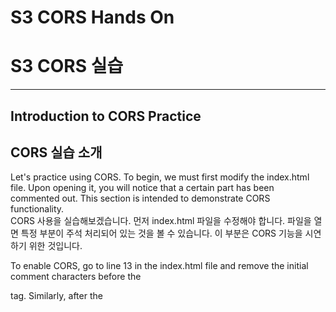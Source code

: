 # S3 CORS Hands On  
# S3 CORS 실습  

---

## Introduction to CORS Practice  
## CORS 실습 소개  

Let's practice using CORS. To begin, we must first modify the index.html file. Upon opening it, you will notice that a certain part has been commented out. This section is intended to demonstrate CORS functionality.  
CORS 사용을 실습해보겠습니다. 먼저 index.html 파일을 수정해야 합니다. 파일을 열면 특정 부분이 주석 처리되어 있는 것을 볼 수 있습니다. 이 부분은 CORS 기능을 시연하기 위한 것입니다.  

To enable CORS, go to line 13 in the index.html file and remove the initial comment characters before the <div> tag. Similarly, after the <script> tag, remove the closing comment markers -- and -->. This will activate the CORS demonstration.  
CORS를 활성화하려면 index.html 파일의 13번째 줄로 이동하여 <div> 태그 앞의 주석 문자를 제거합니다. 마찬가지로 <script> 태그 뒤의 종료 주석 --와 -->도 제거합니다. 이렇게 하면 CORS 시연이 활성화됩니다.  

Once enabled, the first webpage will display "Hello world, I love coffee" along with a coffee image. Additionally, a script will fetch an extra HTML page and display its content below. This extra HTML page contains the message: "This extra page has been successfully loaded."  
활성화되면 첫 번째 웹페이지에 "Hello world, I love coffee"와 커피 이미지가 표시됩니다. 추가로, 스크립트가 다른 HTML 페이지를 가져와 아래에 내용을 표시합니다. 이 추가 페이지에는 "This extra page has been successfully loaded."라는 메시지가 포함되어 있습니다.  

Next, we will upload two files to our S3 bucket: extra-page.html and index.html. After uploading, you can access the bucket's endpoint URL to verify the content. The page should show the coffee message and image, followed by the extra page message, confirming that the fetch request worked within the same origin since both files reside in the same bucket.  
다음으로 두 개의 파일(extra-page.html, index.html)을 S3 버킷에 업로드합니다. 업로드 후 버킷의 엔드포인트 URL에 접속하여 내용을 확인할 수 있습니다. 페이지에는 커피 메시지와 이미지가 표시되고, 이어서 추가 페이지 메시지가 나와야 합니다. 이는 두 파일이 동일 버킷에 있으므로 동일 출처 내에서 fetch 요청이 성공했음을 확인합니다.  

---

## Demonstrating CORS with a Different Origin  
## 다른 출처에서 CORS 시연  

To demonstrate CORS, we need to create another S3 bucket in a different region to simulate a different origin. Let's create a bucket named demo-other-origin-stephane in the Canada region. We will unblock all public access to make this bucket publicly accessible.  
CORS를 시연하기 위해 다른 출처를 시뮬레이션하려면 다른 리전에서 새 S3 버킷을 생성해야 합니다. Canada 리전에 demo-other-origin-stephane라는 버킷을 생성하고, 모든 공개 접근을 허용하여 누구나 접근할 수 있도록 합니다.  

After creating the bucket, enable static website hosting under the Properties tab. Set the index document to index.html even if it does not exist, as this is sufficient for hosting purposes.  
버킷 생성 후 Properties 탭에서 정적 웹사이트 호스팅을 활성화합니다. 인덱스 문서를 index.html로 설정합니다. 파일이 실제로 없어도 호스팅 목적에는 충분합니다.  

Next, configure the bucket policy to make the bucket public. Under the Permissions tab, edit the bucket policy by copying a previously used policy and updating the bucket ARN to match this new bucket. Save the changes to apply the public access policy.  
다음으로 버킷 정책을 구성하여 버킷을 공개합니다. Permissions 탭에서 이전에 사용한 정책을 복사하여 새로운 버킷 ARN에 맞게 수정하고 저장합니다. 이렇게 하면 공개 접근 정책이 적용됩니다.  

Upload the extra-page.html file to this new bucket. Once uploaded, verify that the file is publicly accessible by opening its Object URL. You should see the message "This extra page has been loaded," confirming public access.  
extra-page.html 파일을 새 버킷에 업로드합니다. 업로드 후 Object URL을 열어 공개 접근이 가능한지 확인합니다. "This extra page has been loaded" 메시지가 표시되면 공개 접근이 확인된 것입니다.  

Remove the extra-page.html file from the original bucket since it is now hosted in the new bucket. Modify the index.html file in the original bucket to fetch the extra-page.html from the new bucket's URL instead of the local one. This change will trigger a cross-origin resource sharing request.  
이제 새 버킷에 호스팅되므로 기존 버킷에서 extra-page.html 파일을 삭제합니다. 기존 버킷의 index.html 파일을 수정하여 extra-page.html을 새 버킷 URL에서 가져오도록 변경합니다. 이 변경으로 교차 출처 요청이 발생합니다.  

Upload the updated index.html file back to the original bucket, overwriting the existing file. Then, open the original bucket's website URL to load the updated page.  
수정된 index.html 파일을 기존 버킷에 다시 업로드하여 기존 파일을 덮어씁니다. 그런 다음 기존 버킷의 웹사이트 URL을 열어 업데이트된 페이지를 확인합니다.  

---

## Observing CORS Errors and Fixing Them  
## CORS 오류 관찰 및 수정  

Open the browser's developer tools (also known as Chrome Developer Tools) and refresh the page. Although no visible error appears on the page, the console log shows a warning indicating that the cross-origin request was blocked due to missing CORS headers, specifically the Access-Control-Allow header.  
브라우저 개발자 도구(Chrome Developer Tools)를 열고 페이지를 새로고침합니다. 페이지에는 오류가 표시되지 않지만, 콘솔 로그에 CORS 헤더(특히 Access-Control-Allow 헤더)가 없어서 교차 출처 요청이 차단되었다는 경고가 나타납니다.  

This error occurs because the new bucket is not yet configured to allow cross-origin requests from the original bucket. To fix this, navigate to the new bucket's Permissions tab and edit the CORS configuration, which is defined in JSON format.  
이 오류는 새 버킷이 아직 기존 버킷에서 오는 교차 출처 요청을 허용하도록 구성되지 않았기 때문입니다. 수정하려면 새 버킷의 Permissions 탭으로 이동하여 JSON 형식으로 정의된 CORS 구성을 편집합니다.  

Paste the appropriate CORS JSON configuration into the editor. In the AllowedOrigins field, specify the URL of the original bucket without a trailing slash. Save the changes to apply the CORS policy, allowing the new bucket to accept requests from the original bucket's origin.  
적절한 CORS JSON 구성을 편집기에 붙여넣습니다. AllowedOrigins 필드에 기존 버킷의 URL을 슬래시 없이 입력합니다. 변경 사항을 저장하면 새 버킷이 기존 버킷 출처에서 오는 요청을 허용하도록 CORS 정책이 적용됩니다.  

Refresh the original webpage again. This time, the extra page loads successfully without any errors. Inspecting the network tab in the developer tools reveals response headers such as Access-Control-Allow-Methods: GET and Access-Control-Allow-Origin set to the original bucket's URL, confirming that the CORS policy is correctly applied.  
기존 웹페이지를 다시 새로고침합니다. 이번에는 추가 페이지가 오류 없이 성공적으로 로드됩니다. 개발자 도구의 Network 탭을 확인하면 Access-Control-Allow-Methods: GET, Access-Control-Allow-Origin 등 응답 헤더가 기존 버킷 URL로 설정되어 있어 CORS 정책이 올바르게 적용되었음을 확인할 수 있습니다.  

---

## Conclusion  
## 결론  

While the CORS configuration details may seem advanced, understanding this process is essential for handling cross-origin requests. This demonstration provides practical insight into how CORS works, which can help in answering related questions at a conceptual level during exams or real-world scenarios.  
CORS 구성 세부 사항이 복잡해 보일 수 있지만, 교차 출처 요청을 처리하려면 이 과정을 이해하는 것이 중요합니다. 이 실습은 CORS 작동 방식을 실제로 경험하게 해주며, 시험이나 실무에서 개념적 수준의 질문을 이해하는 데 도움을 줍니다.  

---

## Key Takeaways  
## 핵심 요약  

- Demonstrated how to enable CORS by modifying the index.html file.  
- index.html 파일을 수정하여 CORS를 활성화하는 방법을 시연했습니다.  

- Showcased uploading files to S3 buckets and configuring them as static websites.  
- S3 버킷에 파일을 업로드하고 정적 웹사이트로 구성하는 과정을 보여주었습니다.  

- Explained the process of setting bucket policies and CORS configurations to allow cross-origin requests.  
- 교차 출처 요청을 허용하기 위한 버킷 정책과 CORS 구성 설정 과정을 설명했습니다.  

- Illustrated how to verify CORS functionality using browser developer tools and network inspection.  
- 브라우저 개발자 도구와 네트워크 검사 기능을 사용하여 CORS 기능을 확인하는 방법을 보여주었습니다.  

🎮 **게임보상:**

* index.html 수정으로 CORS 실습 +5 XP
* 다른 S3 버킷으로 교차 출처 요청 실습 +5 XP
* CORS 오류 관찰 및 수정 이해 +5 XP
* 브라우저 개발자 도구 활용 확인 +5 XP
  총 **20 XP 획득!** 🎉
